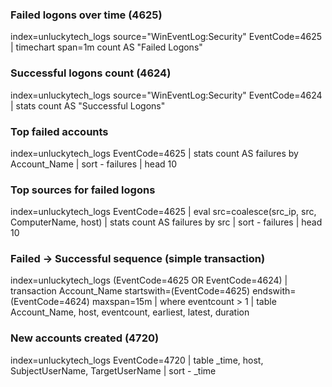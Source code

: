### Failed logons over time (4625)
index=unluckytech_logs source="WinEventLog:Security" EventCode=4625
| timechart span=1m count AS "Failed Logons"

### Successful logons count (4624)
index=unluckytech_logs source="WinEventLog:Security" EventCode=4624
| stats count AS "Successful Logons"

### Top failed accounts
index=unluckytech_logs EventCode=4625
| stats count AS failures by Account_Name
| sort - failures
| head 10

### Top sources for failed logons
index=unluckytech_logs EventCode=4625
| eval src=coalesce(src_ip, src, ComputerName, host)
| stats count AS failures by src
| sort - failures
| head 10

### Failed → Successful sequence (simple transaction)
index=unluckytech_logs (EventCode=4625 OR EventCode=4624)
| transaction Account_Name startswith=(EventCode=4625) endswith=(EventCode=4624) maxspan=15m
| where eventcount > 1
| table Account_Name, host, eventcount, earliest, latest, duration

### New accounts created (4720)
index=unluckytech_logs EventCode=4720
| table _time, host, SubjectUserName, TargetUserName
| sort - _time
